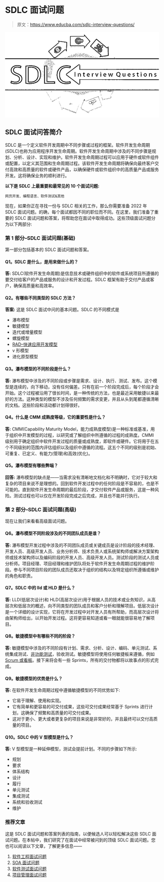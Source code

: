 # SDLC 面试问题

> 原文：<https://www.educba.com/sdlc-interview-questions/>

![SDLC interview questions](img/5728cdd0777d65dd7f0a44aea6b19450.png)



## SDLC 面试问答简介

SDLC 是一个定义软件开发周期中不同步骤或过程的框架。软件开发生命周期(SDLC)也称为应用程序开发生命周期。软件开发生命周期中涉及的不同步骤是规划、分析、设计、实现和维护。软件开发生命周期过程可以应用于硬件或软件组件或配置，以定义其范围和生命周期过程。该软件开发生命周期将确保向最终客户交付高效和高质量的软件或硬件产品，以确保硬件或软件组织中的高质量产品或服务开发。这将确保业务的顺利进行。

**以下是 SDLC 上最重要和最常见的 10 个面试问题:**

<small>网页开发、编程语言、软件测试&其他</small>

现在，如果你正在寻找一份与 SDLC 相关的工作，那么你需要准备 2022 年 SDLC 面试问题。的确，每个面试都因不同的职位而不同。在这里，我们准备了重要的 SDLC 面试问题和答案，将帮助您在面试中取得成功。这些顶级面试问题分为以下两部分:

### 第 1 部分–SDLC 面试问题(基础)

第一部分包括基本的 SDLC 面试问题和答案。

#### Q1。SDLC 是什么，是用来做什么的？

**答:**
SDLC(软件开发生命周期)是信息技术或硬件组织中的软件或系统项目所遵循的要交付给客户的产品或服务的设计和开发过程。SDLC 框架有助于交付产品或客户，确保高质量和高效率。

#### Q2。有哪些不同类型的 SDLC 方法？

**答案:**
这是 SDLC 面试中问的基本问题。SDLC 的不同模式是

*   瀑布模型
*   敏捷模型
*   迭代或增量模型
*   螺旋模型
*   [RAD–快速应用开发模型](https://www.educba.com/rad-model/)
*   v 形模型
*   进化原型模型

#### Q3。瀑布模型的不同阶段是什么？

**答:**
瀑布模型中涉及的不同阶段或步骤是需求、设计、执行、测试、发布。这个模型是连续的，向下移动，没有任何偏差。只有在前一个阶段完成后，每个阶段才会开始。这个过程被沿用了很长时间，是一种传统的方法，也是最近采用敏捷以来最好的方法。这种类型的模型不涉及任何频繁的需求变更，并且从头到尾都遵循清晰的文档。这些阶段和活动都计划得很好。

#### Q4。什么是 CMM 成熟度等级，它的重要性是什么？

**答:**
CMM(Capability Maturity Model，能力成熟度模型)是一种标准或基准，用于组织中开发模型的过程，以研究或了解组织中所遵循的过程的成熟度。CMMI 级别用于确定组织中软件开发过程的质量或成熟度，即软件或硬件。它将用于在五个不同级别的范围内评估组织以及组织中遵循的流程。这五个不同的级别是初始、可重复、已定义、有能力(管理)和高效(优化)。

#### Q5。瀑布模型有哪些弊端？

**回答:**
瀑布模型的缺点是——当需求没有清晰地文档化和不明确时，它对于较大和复杂的项目来说不是理想的。回到软件开发过程中的任何阶段是不容易的，也是不可能的。直到软件开发生命周期的最后阶段，才交付软件产品或服务，这是一种风险。测试过程也可以仅在开发阶段完成之后完成，并且也不能并行执行。

### 第 2 部分–SDLC 面试问题(高级)

现在让我们来看看高级面试问题。

#### Q6。瀑布模型不同阶段涉及的不同团队成员是谁？

**答:**
瀑布模型开发过程中涉及的不同团队成员或关键成员是设计阶段的技术经理、开发人员、高级开发人员、业务分析师、技术负责人或系统架构师或解决方案架构师或技术架构师以及编码阶段的开发人员、高级开发人员。测试阶段的测试人员或分析师。项目经理、项目经理和维护团队将处于软件开发生命周期过程的维护阶段。参与不同项目阶段的团队成员还取决于组织的结构以及特定组织所遵循或维护的角色和职责。

#### Q7。SDLC 中的 lld 或 HLD 是什么？

**答:**
LLD(低层次设计)和 HLD(高层次设计)用于根据人员的技术或业务知识，从高层次和低层次的概述，向不同类型的团队成员和客户分析和理解项目。低层次设计是一个详细的设计实现，它将在开发过程中对开发人员有所帮助，而高层次设计将由架构师给出，以开始开发过程。这将更容易知道或看一眼就能很容易地了解项目。

#### Q8。敏捷模型中有哪些不同的阶段？

**答:**
敏捷模型中涉及的不同阶段有计划、需求、分析、设计、编码、单元测试、系统集成测试、[非功能测试](https://www.educba.com/non-functional-testing/)，验收测试。敏捷模型将使用任何敏捷板来遵循，例如 [Scrum 或看板](https://www.educba.com/scrum-vs-kanban/)。接下来将会有一些 Sprints，所有的交付物都将以故事点的形式完成。

#### Q9。敏捷模型的优势是什么？

**答:**
在软件开发生命周期过程中遵循敏捷模型的不同优势如下:

*   它易于理解、使用和实现。
*   它有简单和更容易的可交付成果，这些可交付成果经常基于 Sprints 进行计划，这确保了频繁和高质量的可交付成果。
*   这对于更小、更大或者更复杂的项目来说是非常好的，并且最终可以交付高质量的项目。

#### Q10。SDLC 中的 V 型模型是什么？

**答:**
V 型模型是一种延伸模型，测试会提前计划。不同的步骤如下所示:

*   规划
*   要求
*   体系结构
*   设计
*   履行
*   单元测试
*   集成测试
*   系统和验收测试
*   维护

### 推荐文章

这是 SDLC 面试问题和答案列表的指南，以便候选人可以轻松解决这些 SDLC 面试问题。在本帖中，我们研究了在面试中经常被问到的顶级 SDLC 面试问题。您也可以阅读以下文章，了解更多信息——

1.  [软件工程面试问题](https://www.educba.com/software-engineering-interview-questions/)
2.  [SOA 面试问题](https://www.educba.com/soa-interview-questions/)
3.  [软件测试面试问题](https://www.educba.com/software-testing-interview-questions/)
4.  [项目管理面试问题](https://www.educba.com/project-management-job-interview-questions/)





